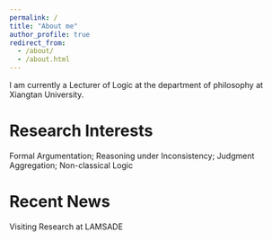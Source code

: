 ```yaml
---
permalink: /
title: "About me"
author_profile: true
redirect_from: 
  - /about/
  - /about.html
---
```


I am currently a Lecturer of Logic  at the department of philosophy at  Xiangtan University.

Research Interests
======
Formal Argumentation; Reasoning under Inconsistency; Judgment Aggregation; Non-classical Logic

Recent News
======

Visiting Research at LAMSADE